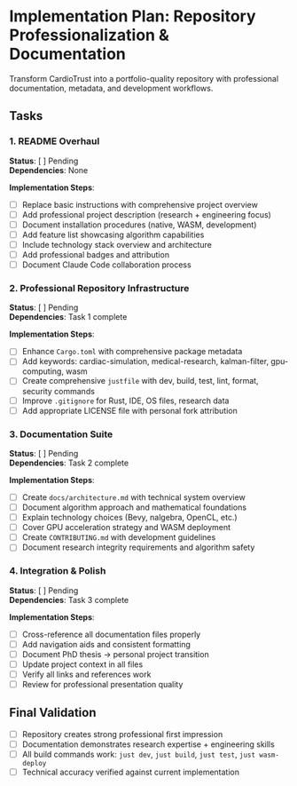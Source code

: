 # Implementation Plan: Repository Professionalization & Documentation

Transform CardioTrust into a portfolio-quality repository with professional documentation, metadata, and development workflows.

## Tasks

### 1. README Overhaul

**Status**: [ ] Pending  
**Dependencies**: None

**Implementation Steps**:
- [ ] Replace basic instructions with comprehensive project overview
- [ ] Add professional project description (research + engineering focus)  
- [ ] Document installation procedures (native, WASM, development)
- [ ] Add feature list showcasing algorithm capabilities
- [ ] Include technology stack overview and architecture
- [ ] Add professional badges and attribution
- [ ] Document Claude Code collaboration process

### 2. Professional Repository Infrastructure

**Status**: [ ] Pending  
**Dependencies**: Task 1 complete

**Implementation Steps**:
- [ ] Enhance `Cargo.toml` with comprehensive package metadata
- [ ] Add keywords: cardiac-simulation, medical-research, kalman-filter, gpu-computing, wasm
- [ ] Create comprehensive `justfile` with dev, build, test, lint, format, security commands
- [ ] Improve `.gitignore` for Rust, IDE, OS files, research data
- [ ] Add appropriate LICENSE file with personal fork attribution

### 3. Documentation Suite

**Status**: [ ] Pending  
**Dependencies**: Task 2 complete

**Implementation Steps**:
- [ ] Create `docs/architecture.md` with technical system overview
- [ ] Document algorithm approach and mathematical foundations
- [ ] Explain technology choices (Bevy, nalgebra, OpenCL, etc.)
- [ ] Cover GPU acceleration strategy and WASM deployment
- [ ] Create `CONTRIBUTING.md` with development guidelines
- [ ] Document research integrity requirements and algorithm safety

### 4. Integration & Polish

**Status**: [ ] Pending  
**Dependencies**: Task 3 complete

**Implementation Steps**:
- [ ] Cross-reference all documentation files properly
- [ ] Add navigation aids and consistent formatting
- [ ] Document PhD thesis → personal project transition
- [ ] Update project context in all files
- [ ] Verify all links and references work
- [ ] Review for professional presentation quality

## Final Validation
- [ ] Repository creates strong professional first impression
- [ ] Documentation demonstrates research expertise + engineering skills  
- [ ] All build commands work: `just dev`, `just build`, `just test`, `just wasm-deploy`
- [ ] Technical accuracy verified against current implementation